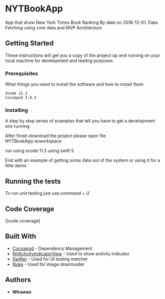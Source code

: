 # NYTBookApp
App that show New York Times Book Ranking By date on 2018-12-01.
Data Fetching using core data and MVP Architecture

## Getting Started

These instructions will get you a copy of the project up and running on your local machine for development and testing purposes.

### Prerequisites

What things you need to install the software and how to install them

```
Xcode 11.1
Cocoapod 1.8.3 
```

### Installing

A step by step series of examples that tell you have to get a development env running

After finish download the project please open file NYTBookApp.xcworkspace

run using xcode 11.3 using swift 5

End with an example of getting some data out of the system or using it for a little demo

## Running the tests

To run unit testing just use command + U

## Code Coverage

![code coverage] 

## Built With

* [Cocoapod](https://cocoapods.org) - Dependency Management
* [NVActivityIndicatorView](https://github.com/ninjaprox/NVActivityIndicatorView) - Used to show activity indicator
* [Swifter](https://github.com/httpswift/swifter) - Used for UI testing matcher
* [Nuke](https://github.com/kean/Nuke) - Used for image downloader

## Authors

* **Wirawan** 


